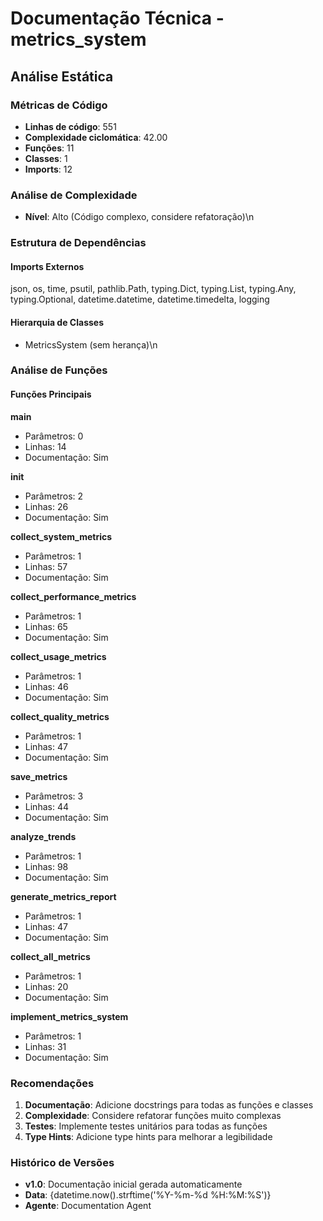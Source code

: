 # Documentação Técnica - metrics_system

## Análise Estática

### Métricas de Código
- **Linhas de código**: 551
- **Complexidade ciclomática**: 42.00
- **Funções**: 11
- **Classes**: 1
- **Imports**: 12

### Análise de Complexidade
- **Nível**: Alto (Código complexo, considere refatoração)\n
### Estrutura de Dependências

#### Imports Externos
json, os, time, psutil, pathlib.Path, typing.Dict, typing.List, typing.Any, typing.Optional, datetime.datetime, datetime.timedelta, logging

#### Hierarquia de Classes
- MetricsSystem (sem herança)\n
### Análise de Funções

#### Funções Principais
**main**
- Parâmetros: 0
- Linhas: 14
- Documentação: Sim

**__init__**
- Parâmetros: 2
- Linhas: 26
- Documentação: Sim

**collect_system_metrics**
- Parâmetros: 1
- Linhas: 57
- Documentação: Sim

**collect_performance_metrics**
- Parâmetros: 1
- Linhas: 65
- Documentação: Sim

**collect_usage_metrics**
- Parâmetros: 1
- Linhas: 46
- Documentação: Sim

**collect_quality_metrics**
- Parâmetros: 1
- Linhas: 47
- Documentação: Sim

**save_metrics**
- Parâmetros: 3
- Linhas: 44
- Documentação: Sim

**analyze_trends**
- Parâmetros: 1
- Linhas: 98
- Documentação: Sim

**generate_metrics_report**
- Parâmetros: 1
- Linhas: 47
- Documentação: Sim

**collect_all_metrics**
- Parâmetros: 1
- Linhas: 20
- Documentação: Sim

**implement_metrics_system**
- Parâmetros: 1
- Linhas: 31
- Documentação: Sim

### Recomendações

1. **Documentação**: Adicione docstrings para todas as funções e classes
2. **Complexidade**: Considere refatorar funções muito complexas
3. **Testes**: Implemente testes unitários para todas as funções
4. **Type Hints**: Adicione type hints para melhorar a legibilidade

### Histórico de Versões

- **v1.0**: Documentação inicial gerada automaticamente
- **Data**: {datetime.now().strftime('%Y-%m-%d %H:%M:%S')}
- **Agente**: Documentation Agent

